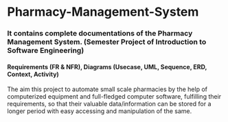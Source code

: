 # Pharmacy-Management-System
### It contains complete documentations of the Pharmacy Management System. (Semester Project of Introduction to Software Engineering)
#### Requirements (FR & NFR), Diagrams (Usecase, UML, Sequence, ERD, Context, Activity)

The aim this project to automate small scale pharmacies by the help of computerized equipment and full-fledged computer software, fulfilling their requirements, so that their valuable data/information can be stored for a longer period with easy accessing and manipulation of the same.

